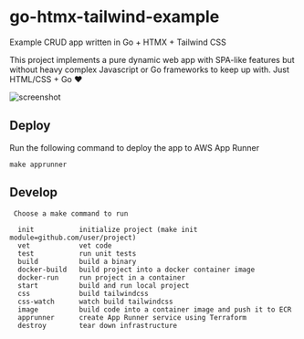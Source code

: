 # go-htmx-tailwind-example

Example CRUD app written in Go + HTMX + Tailwind CSS

This project implements a pure dynamic web app with SPA-like features but without heavy complex Javascript or Go frameworks to keep up with.  Just HTML/CSS + Go ❤️

![screenshot](./screenshot.jpeg)


## Deploy

Run the following command to deploy the app to AWS App Runner
```
make apprunner
```


## Develop

```
 Choose a make command to run

  init           initialize project (make init module=github.com/user/project)
  vet            vet code
  test           run unit tests
  build          build a binary
  docker-build   build project into a docker container image
  docker-run     run project in a container
  start          build and run local project
  css            build tailwindcss
  css-watch      watch build tailwindcss
  image          build code into a container image and push it to ECR
  apprunner      create App Runner service using Terraform
  destroy        tear down infrastructure
```
